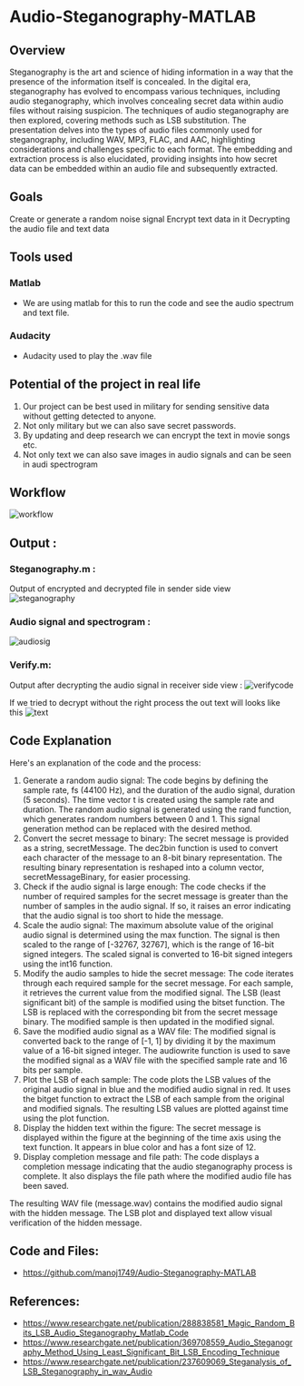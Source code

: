 # Audio-Steganography-MATLAB

## Overview
Steganography is the art and science of hiding information in a way that the presence of the information itself is concealed. In the digital era, steganography has evolved to encompass various techniques, including audio steganography, which involves concealing secret data within audio files without raising suspicion.
The techniques of audio steganography are then explored, covering methods such as LSB substitution.
The presentation delves into the types of audio files commonly used for steganography, including WAV, MP3, FLAC, and AAC, highlighting considerations and challenges specific to each format. The embedding and extraction process is also elucidated, providing insights into how secret data can be embedded within an audio file and subsequently extracted.
## Goals
Create or generate a random noise signal
Encrypt text data in it
Decrypting the audio file and text data

## Tools used
### Matlab
- We are using matlab for this to run the code and see the audio spectrum and text file.
### Audacity
- Audacity used to play the .wav file

## Potential of the project in real life
1. Our project can be best used in military for sending sensitive data without getting detected to anyone.
2. Not only military but we can also save secret passwords.
3. By updating and deep research we can encrypt the text in movie songs etc.
4. Not only text we can also save images in audio signals and can be seen in  audi spectrogram
## Workflow
![workflow](https://github.com/manoj1749/Audio-Steganography-MATLAB/assets/83648898/f615d913-7073-4dde-8c3d-ae57edba1319)


## Output :
### Steganography.m : 
Output of encrypted and decrypted file in sender side view
![steganography](https://github.com/manoj1749/Audio-Steganography-MATLAB/assets/83648898/57956e0f-a5a4-41ad-a1f7-9aeb75614746)

### Audio signal and spectrogram :
![audiosig](https://github.com/manoj1749/Audio-Steganography-MATLAB/assets/83648898/13771d79-2b77-423d-8a48-0cd3dbcb27cc)

### Verify.m:
Output after decrypting the audio signal in receiver side view :
![verifycode](https://github.com/manoj1749/Audio-Steganography-MATLAB/assets/83648898/de1000a3-9a9e-4db6-8889-ac88d6861e63)

If we tried to decrypt without the right process the out text will looks like this
![text](https://github.com/manoj1749/Audio-Steganography-MATLAB/assets/83648898/beb47374-27b5-4234-a3d1-f69f4640d191)


## Code Explanation

Here's an explanation of the code and the process:
1. Generate a random audio signal:
The code begins by defining the sample rate, fs (44100 Hz), and the duration of the audio signal, duration (5 seconds). The time vector t is created using the sample rate and duration. The random audio signal is generated using the rand function, which generates random numbers between 0 and 1. This signal generation method can be replaced with the desired method.
2. Convert the secret message to binary:
The secret message is provided as a string, secretMessage. The dec2bin function is used to convert each character of the message to an 8-bit binary representation. The resulting binary representation is reshaped into a column vector, secretMessageBinary, for easier processing.
3. Check if the audio signal is large enough:
The code checks if the number of required samples for the secret message is greater than the number of samples in the audio signal. If so, it raises an error indicating that the audio signal is too short to hide the message.
4. Scale the audio signal:
The maximum absolute value of the original audio signal is determined using the max function. The signal is then scaled to the range of [-32767, 32767], which is the range of 16-bit signed integers. The scaled signal is converted to 16-bit signed integers using the int16 function.
5. Modify the audio samples to hide the secret message:
The code iterates through each required sample for the secret message. For each sample, it retrieves the current value from the modified signal. The LSB (least significant bit) of the sample is modified using the bitset function. The LSB is replaced with the corresponding bit from the secret message binary. The modified sample is then updated in the modified signal.
6. Save the modified audio signal as a WAV file:
The modified signal is converted back to the range of [-1, 1] by dividing it by the maximum value of a 16-bit signed integer. The audiowrite function is used to save the modified signal as a WAV file with the specified sample rate and 16 bits per sample.
7. Plot the LSB of each sample:
The code plots the LSB values of the original audio signal in blue and the modified audio signal in red. It uses the bitget function to extract the LSB of each sample from the original and modified signals. The resulting LSB values are plotted against time using the plot function.
8. Display the hidden text within the figure:
The secret message is displayed within the figure at the beginning of the time axis using the text function. It appears in blue color and has a font size of 12.
9. Display completion message and file path:
The code displays a completion message indicating that the audio steganography process is complete. It also displays the file path where the modified audio file has been saved.

The resulting WAV file (message.wav) contains the modified audio signal with the hidden message. The LSB plot and displayed text allow visual verification of the hidden message.

## Code and Files: 
- https://github.com/manoj1749/Audio-Steganography-MATLAB
## References:
- https://www.researchgate.net/publication/288838581_Magic_Random_Bits_LSB_Audio_Steganography_Matlab_Code
- https://www.researchgate.net/publication/369708559_Audio_Steganography_Method_Using_Least_Significant_Bit_LSB_Encoding_Technique
- https://www.researchgate.net/publication/237609069_Steganalysis_of_LSB_Steganography_in_wav_Audio
